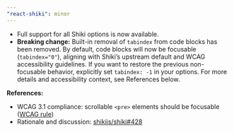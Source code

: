 ```yaml
---
"react-shiki": minor
---
```


- Full support for all Shiki options is now available.
- **Breaking change:** Built-in removal of `tabindex` from code blocks has been removed. By default, code blocks will now be focusable (`tabindex="0"`), aligning with Shiki’s upstream default and WCAG accessibility guidelines. If you want to restore the previous non-focusable behavior, explicitly set `tabindex: -1` in your options. For more details and accessibility context, see References below.

**References:**

- WCAG 3.1 compliance: scrollable `<pre>` elements should be focusable ([WCAG rule](https://www.w3.org/WAI/standards-guidelines/act/rules/0ssw9k/proposed/))
- Rationale and discussion: [shikijs/shiki#428](https://github.com/shikijs/shiki/issues/428)
